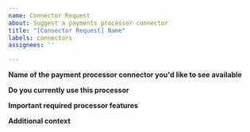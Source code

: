```yaml
---
name: Connector Request
about: Suggest a payments processor connector
title: "[Connector Request] Name"
labels: connectors
assignees: ''

---
```


**Name of the payment processor connector you'd like to see available**

**Do you currently use this processor**

**Important required processor features**

**Additional context**
